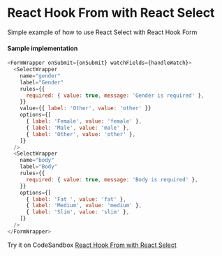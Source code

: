 # React Hook From with React Select

Simple example of how to use React Select with React Hook Form

#### Sample implementation

```javascript
<FormWrapper onSubmit={onSubmit} watchFields={handleWatch}>
  <SelectWrapper
    name="gender"
    label="Gender"
    rules={{
      required: { value: true, message: 'Gender is required' },
    }}
    value={{ label: 'Other', value: 'other' }}
    options={[
      { label: 'Female', value: 'female' },
      { label: 'Male', value: 'male' },
      { label: 'Other', value: 'other' },
    ]}
  />
  <SelectWrapper
    name="body"
    label="Body"
    rules={{
      required: { value: true, message: 'Body is required' },
    }}
    options={[
      { label: 'Fat ', value: 'fat' },
      { label: 'Medium', value: 'medium' },
      { label: 'Slim', value: 'slim' },
    ]}
  />
</FormWrapper>
```

Try it on CodeSandbox [React Hook From with React Select](https://codesandbox.io/s/react-hook-form-with-react-select-4n8v6)
